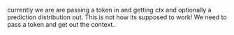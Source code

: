 currently we are are passing a token in and getting ctx and optionally a prediction distribution out.
This is not how its supposed to work!
We need to pass a token and get out the context.